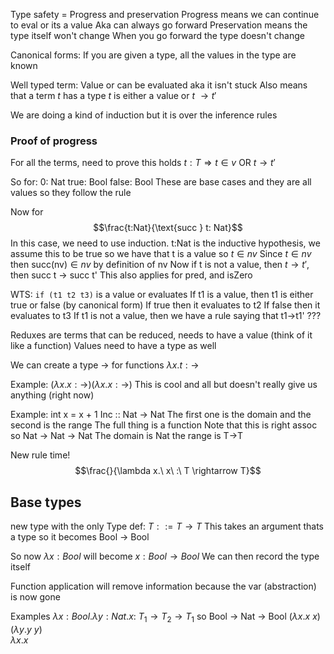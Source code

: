 Type safety = Progress and preservation
	Progress means we can continue to eval or its a value 
		Aka can always go forward
	Preservation means the type itself won't change
		When you go forward the type doesn't change

Canonical forms: If you are given a type, all the values in the type are known

Well typed term: Value or can be evaluated aka it isn't stuck
	Also means that a term *t* has a type
	*t* is either a value or $t \ \rightarrow t'$

We are doing a kind of induction but it is over the inference rules


### Proof of progress
For all the terms, need to prove this holds
	$t:T \Rightarrow t \in v \text{ OR } t \rightarrow t'$ 

So for:
	0: Nat
	true: Bool
	false: Bool
These are base cases and they are all values so they follow the rule

Now for 
$$\frac{t:Nat}{\text{succ } t: Nat}$$
	In this case, we need to use induction. 
	t:Nat is the inductive hypothesis, we assume this to be true
	so we have that t is a value so $t \in nv$
	Since $t \in nv$ then $\text{succ(nv)} \in nv$   by definition of nv
	Now if t is not a value, then $t \rightarrow t'$, then succ t -> succ t'
This also applies for pred, and isZero

WTS: `if (t1 t2 t3)` is a value or evaluates 
	If t1 is a value, then t1 is either true or false (by canonical form)
		If true then it evaluates to t2
		If false then it evaluates to t3
	If t1 is not a value, then we have a rule saying that t1->t1' ???


Reduxes are terms that can be reduced, needs to have a value (think of it like a function)
Values need to have a type as well

We can create a type $\rightarrow$  for functions
	$\lambda x. t : \rightarrow$ 

Example: $(\lambda x. x : \rightarrow) (\lambda x.x : \rightarrow)$ 
This is cool and all but doesn't really give us anything (right now)

Example: int x = x + 1
Inc :: Nat -> Nat
	The first one is the domain and the second is the range
	The full thing is a function
Note that this is right assoc so 
	Nat -> Nat -> Nat
		The domain is Nat the range is T->T

New rule time!
$$\frac{}{\lambda x.\ x\ :\ T \rightarrow T}$$


## Base types
 new type with the only Type def:
 $T ::= T \rightarrow T$ 
 This takes an argument thats a type so it becomes
 Bool -> Bool

So now $\lambda x : Bool$ will become $x : Bool \rightarrow Bool$ 
	We can then record the type itself

Function application will remove information because the var (abstraction) is now gone

Examples
	$\lambda x:Bool. \lambda y:Nat. x$: $T_{1} \rightarrow T_{2} \rightarrow T_{1}$  so Bool -> Nat -> Bool
	$(\lambda x . x \ x)(\lambda y. y \ y)$  
	$\lambda x. x$
